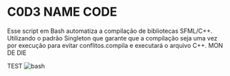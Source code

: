 # C0D3 NAME CODE


Esse script em Bash automatiza a compilação de bibliotecas SFML/C++. Utilizando o padrão Singleton que garante que a compilação seja uma vez por execução para evitar conflitos.compila e executará o arquivo C++.
MON DE DIE

TEST
![bash](https://img.shields.io/badge/GNU%20Bash-4EAA25.svg?style=for-the-badge&logo=GNU-Bash&logoColor=white)

